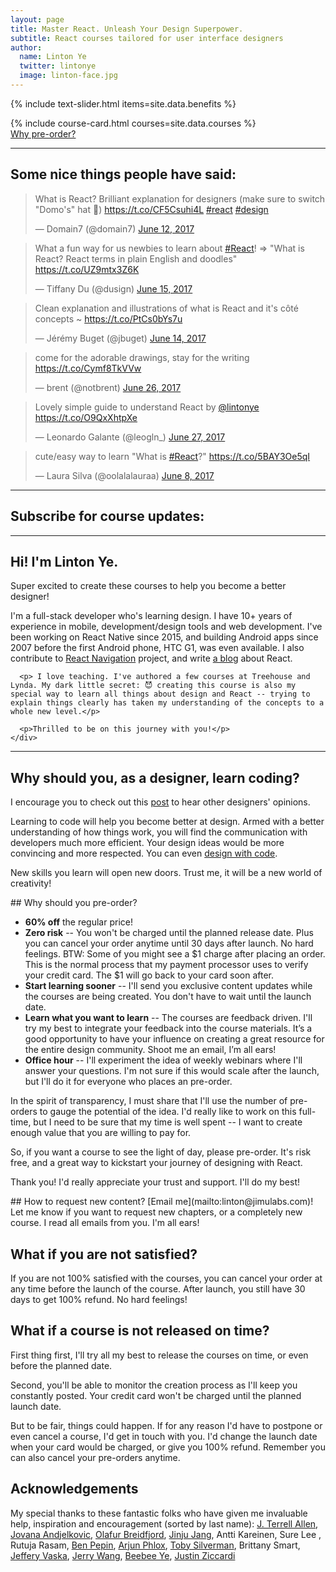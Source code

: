 ```yaml
---
layout: page
title: Master React. Unleash Your Design Superpower.
subtitle: React courses tailored for user interface designers
author:
  name: Linton Ye
  twitter: lintonye
  image: linton-face.jpg
---
```


{% include text-slider.html items=site.data.benefits %}

<!-- Course Cards -->

<div class="course-container">
  {% include course-card.html courses=site.data.courses %}
</div>

<div class="why-preorder">
  <a href="#why-preorder">Why pre-order?</a>
</div>

---

<div class="center">
  <h2>Some nice things people have said:</h2>
</div>

<div class="tweets">
  <script async src="//platform.twitter.com/widgets.js" charset="utf-8"></script>

  <blockquote class="twitter-tweet" data-lang="en"><p lang="en" dir="ltr">What is React? Brilliant explanation for designers (make sure to switch &quot;Domo&#39;s&quot; hat 🤠) <a href="https://t.co/CF5Csuhi4L">https://t.co/CF5Csuhi4L</a> <a href="https://twitter.com/hashtag/react?src=hash">#react</a> <a href="https://twitter.com/hashtag/design?src=hash">#design</a></p>&mdash; Domain7 (@domain7) <a href="https://twitter.com/domain7/status/874286463772504064">June 12, 2017</a></blockquote>

  <blockquote class="twitter-tweet" data-lang="en"><p lang="en" dir="ltr">What a fun way for us newbies to learn about <a href="https://twitter.com/hashtag/React?src=hash">#React</a>! =&gt; &quot;What is React? React terms in plain English and doodles&quot; <a href="https://t.co/UZ9mtx3Z6K">https://t.co/UZ9mtx3Z6K</a></p>&mdash; Tiffany Du (@dusign) <a href="https://twitter.com/dusign/status/875430601322528780">June 15, 2017</a></blockquote>

  <blockquote class="twitter-tweet" data-lang="en"><p lang="fr" dir="ltr">Clean explanation and illustrations of what is React and it&#39;s côté concepts ~ <a href="https://t.co/PtCs0bYs7u">https://t.co/PtCs0bYs7u</a></p>&mdash; Jérémy Buget (@jbuget) <a href="https://twitter.com/jbuget/status/874880691863003138">June 14, 2017</a></blockquote>

  <blockquote class="twitter-tweet" data-lang="en"><p lang="en" dir="ltr">come for the adorable drawings, stay for the writing <a href="https://t.co/Cymf8TkVVw">https://t.co/Cymf8TkVVw</a></p>&mdash; brent (@notbrent) <a href="https://twitter.com/notbrent/status/879487035655860224">June 26, 2017</a></blockquote>

  <blockquote class="twitter-tweet" data-lang="en"><p lang="en" dir="ltr">Lovely simple guide to understand React by <a href="https://twitter.com/lintonye">@lintonye</a> <a href="https://t.co/O9QxXhtpXe">https://t.co/O9QxXhtpXe</a></p>&mdash; Leonardo Galante (@leogln_) <a href="https://twitter.com/leogln_/status/879718877390934017">June 27, 2017</a></blockquote>

  <blockquote class="twitter-tweet" data-lang="en"><p lang="en" dir="ltr">cute/easy way to learn &quot;What is <a href="https://twitter.com/hashtag/React?src=hash">#React</a>?&quot; <a href="https://t.co/5BAY3Oe5qI">https://t.co/5BAY3Oe5qI</a></p>&mdash; Laura Silva (@oolalalauraa) <a href="https://twitter.com/oolalalauraa/status/872888299517378560">June 8, 2017</a></blockquote>

</div>


---
<div class="center">
  <h2>Subscribe for course updates:</h2>
</div>
<script async id="_ck_209062" src="https://forms.convertkit.com/209062?v=6"></script>

---

<div class="profile-container">
  <div class="linton-photo"></div>
  <div class="content">
    <h2>Hi! I'm Linton Ye.</h2>
    <div>
      <p>Super excited to create these courses to help you become a better designer! </p>
      <p>I'm a full-stack developer who's learning design. I have 10+ years of experience in mobile, development/design tools and web development. I've been working on React Native since 2015, and building Android apps since 2007 before the first Android phone, HTC G1, was even available. I also contribute to <a href="https://github.com/react-community/react-navigation">React Navigation</a> project, and write <a href="http://reactnativediary.com">a blog</a> about React.</p>

      <p> I love teaching. I've authored a few courses at Treehouse and Lynda. My dark little secret: 😈 creating this course is also my special way to learn all things about design and React -- trying to explain things clearly has taken my understanding of the concepts to a whole new level.</p>

      <p>Thrilled to be on this journey with you!</p>
    </div>
  </div>
</div>

---

## Why should you, as a designer, learn coding?
I encourage you to check out this [post](/2017/05/09/react-for-designers-interviews) to hear other designers' opinions.

Learning to code will help you become better at design. Armed with a better understanding of how things work, you will find the communication with developers much more efficient. Your design ideas would be more convincing and more respected. You can even [design with code](https://blog.framer.com/what-if-a-designer-learns-code-59d790024c9e).

New skills you learn will open new doors. Trust me, it will be a new world of creativity!

<a name="why-preorder">
## Why should you pre-order?

- **60% off** the regular price!
- **Zero risk** -- You won't be charged until the planned release date. Plus you can cancel your order anytime until 30 days after launch. No hard feelings. BTW: Some of you might see a $1 charge after placing an order. This is the normal process that my payment processor uses to verify your credit card. The $1 will go back to your card soon after.
- **Start learning sooner** -- I'll send you exclusive content updates while the courses are being created. You don't have to wait until the launch date.
- **Learn what you want to learn** -- The courses are feedback driven. I'll try my best to integrate your feedback into the course materials. It’s a good opportunity to have your influence on creating a great resource for the entire design community. Shoot me an email, I’m all ears!
- **Office hour** -- I'll experiment the idea of weekly webinars where I'll answer your questions. I'm not sure if this would scale after the launch, but I'll do it for everyone who places an pre-order.

In the spirit of transparency, I must share that I'll use the number of pre-orders to gauge the potential of the idea. I'd really like to work on this full-time, but I need to be sure that my time is well spent -- I want to create enough value that you are willing to pay for.

So, if you want a course to see the light of day, please pre-order. It's risk free, and a great way to kickstart your journey of designing with React.

Thank you! I'd really appreciate your trust and support. I'll do my best!

<a name="request-content">
## How to request new content?
[Email me](mailto:linton@jimulabs.com)! Let me know if you want to request new chapters, or a completely new course. I read all emails from you. I'm all ears!

## What if you are not satisfied?
If you are not 100% satisfied with the courses, you can cancel your order at any time before the launch of the course. After launch, you still have 30 days to get 100% refund. No hard feelings!

## What if a course is not released on time?
First thing first, I'll try all my best to release the courses on time, or even before the planned date.

Second, you'll be able to monitor the creation process as I'll keep you constantly posted. Your credit card won't be charged until the planned launch date.

But to be fair, things could happen. If for any reason I'd have to postpone or even cancel a course, I'd get in touch with you. I'd change the launch date when your card would be charged, or give you 100% refund. Remember you can also cancel your pre-orders anytime.

## Acknowledgements
My special thanks to these fantastic folks who have given me invaluable help, inspiration and encouragement (sorted by last name): [J. Terrell Allen](https://dribbble.com/JTerrellAllen), [Jovana Andjelkovic](https://dribbble.com/casualmess), [Olafur Breidfjord](http://olafurbreidfjord.com/), [Jinju Jang](http://medium.com/@arle13), Antti Kareinen, Sure Lee
, Rutuja Rasam, [Ben Pepin](http://www.benpepin.com/), [Arjun Phlox](https://twitter.com/arjunphlox), [Toby Silverman](http://design.tobysilverman.com/), Brittany Smart, [Jeffery Vaska](http://vaska.com/), [Jerry Wang](https://medium.com/@jerrywang), [Beebee Ye](https://beebeeye.github.io/), [Justin Ziccardi](https://twitter.com/cycleshq)
